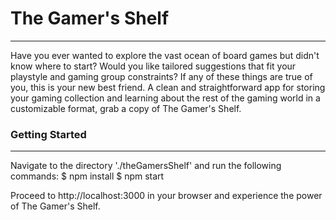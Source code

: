 # The Gamer's Shelf
- - - -

Have you ever wanted to explore the vast ocean of board games but didn't know where to start? Would you like tailored suggestions that fit your playstyle and gaming group constraints? If any of these things are true of you, this is your new best friend. A clean and straightforward app for storing your gaming collection and learning about the rest of the gaming world in a customizable format, grab a copy of The Gamer's Shelf.

### Getting Started
- - -
Navigate to the directory './theGamersShelf' and run the following commands:
$ npm install
$ npm start

Proceed to http://localhost:3000 in your browser and experience the power of The Gamer's Shelf.

